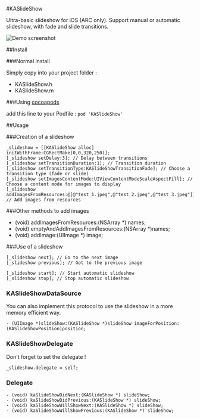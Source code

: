 #KASlideShow

Ultra-basic slideshow for iOS (ARC only). Support manual or automatic slideshow, with fade and slide transitions.

![Demo screenshot](http://i.imgur.com/I1164Xc.gif)

##Install

###Normal install

Simply copy into your project folder :

 * KASlideShow.h
 * KASlideShow.m


###Using [cocoapods](http://cocoapods.org)

add this line to your Podfile :
`pod 'KASlideShow'`

##Usage

###Creation of a slideshow

    _slideshow = [[KASlideShow alloc] initWithFrame:CGRectMake(0,0,320,250)];
    [_slideshow setDelay:3]; // Delay between transitions
    [_slideshow setTransitionDuration:1]; // Transition duration
    [_slideshow setTransitionType:KASlideShowTransitionFade]; // Choose a transition type (fade or slide)
    [_slideshow setImagesContentMode:UIViewContentModeScaleAspectFill]; // Choose a content mode for images to display
    [_slideshow addImagesFromResources:@[@"test_1.jpeg",@"test_2.jpeg",@"test_3.jpeg"]]; // Add images from resources

###Other methods to add images

   - (void) addImagesFromResources:(NSArray *) names;
   - (void) emptyAndAddImagesFromResources:(NSArray *)names;
   - (void) addImage:(UIImage *) image;

###Use of a slideshow

    [_slideshow next]; // Go to the next image
    [_slideshow previous]; // Got to the previous image

    [_slideshow start]; // Start automatic slideshow
    [_slideshow stop]; // Stop automatic slideshow

### KASlideShowDataSource

You can also implement this protocol to use the slideshow in a more memory efficient way.

    - (UIImage *)slideShow:(KASlideShow *)slideShow imageForPosition:(KASlideShowPosition)position;
    
    
### KASlideShowDelegate

Don't forget to set the delegate !

    _slideshow.delegate = self;

### Delegate

    - (void) kaSlideShowDidNext:(KASlideShow *) slideShow;
    - (void) kaSlideShowDidPrevious:(KASlideShow *) slideShow;
    - (void) kaSlideShowWillShowNext:(KASlideShow *) slideShow;
    - (void) kaSlideShowWillShowPrevious:(KASlideShow *) slideShow;

